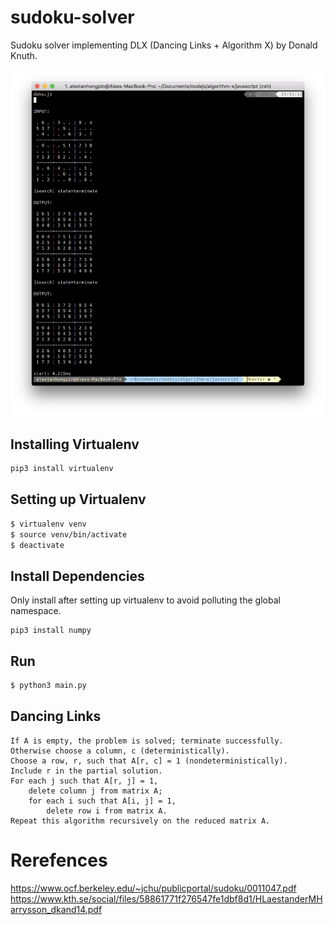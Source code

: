 # sudoku-solver

Sudoku solver implementing DLX (Dancing Links + Algorithm X) by Donald Knuth.

![solution](assets/solution.png)

## Installing Virtualenv
```bash
pip3 install virtualenv
```

## Setting up Virtualenv
```bash
$ virtualenv venv
$ source venv/bin/activate
$ deactivate
```

## Install Dependencies
Only install after setting up virtualenv to avoid polluting the global namespace.
```
pip3 install numpy
```

## Run 
```bash
$ python3 main.py
```

## Dancing Links

```
If A is empty, the problem is solved; terminate successfully.
Otherwise choose a column, c (deterministically).
Choose a row, r, such that A[r, c] = 1 (nondeterministically).
Include r in the partial solution.
For each j such that A[r, j] = 1,
    delete column j from matrix A;
    for each i such that A[i, j] = 1,
        delete row i from matrix A.
Repeat this algorithm recursively on the reduced matrix A.
```

# Rerefences
https://www.ocf.berkeley.edu/~jchu/publicportal/sudoku/0011047.pdf
https://www.kth.se/social/files/58861771f276547fe1dbf8d1/HLaestanderMHarrysson_dkand14.pdf
